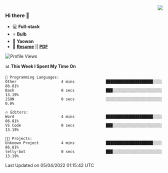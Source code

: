 <img align="right" src="https://github-readme-stats.vercel.app/api?username=LolipopJ&show_icons=true&count_private=true&hide_title=true&include_all_commits=true&theme=vue">

### Hi there 👋

- :computer: **Full-stack**
- :star: **Bulb**
- :pill: **Yaowan**
- :milky_way: [**Resume**](https://lolipopj.github.io/resume/) || [**PDF**](https://cdn.jsdelivr.net/gh/lolipopj/resume/export/resume-en.pdf)

<!--START_SECTION:waka-->
![Profile Views](http://img.shields.io/badge/Profile%20Views-48-blue)

📊 **This Week I Spent My Time On** 

```text
💬 Programming Languages: 
Other                    4 mins              █████████████████████░░░░   86.81% 
Bash                     0 secs              ███░░░░░░░░░░░░░░░░░░░░░░   13.19% 
JSON                     0 secs              ░░░░░░░░░░░░░░░░░░░░░░░░░   0.0%

🔥 Editors: 
Word                     4 mins              █████████████████████░░░░   86.81% 
VS Code                  0 secs              ███░░░░░░░░░░░░░░░░░░░░░░   13.19%

🐱‍💻 Projects: 
Unknown Project          4 mins              █████████████████████░░░░   86.81% 
telly-bot                0 secs              ███░░░░░░░░░░░░░░░░░░░░░░   13.19%

```


 Last Updated on 05/04/2022 01:15:42 UTC
<!--END_SECTION:waka-->
